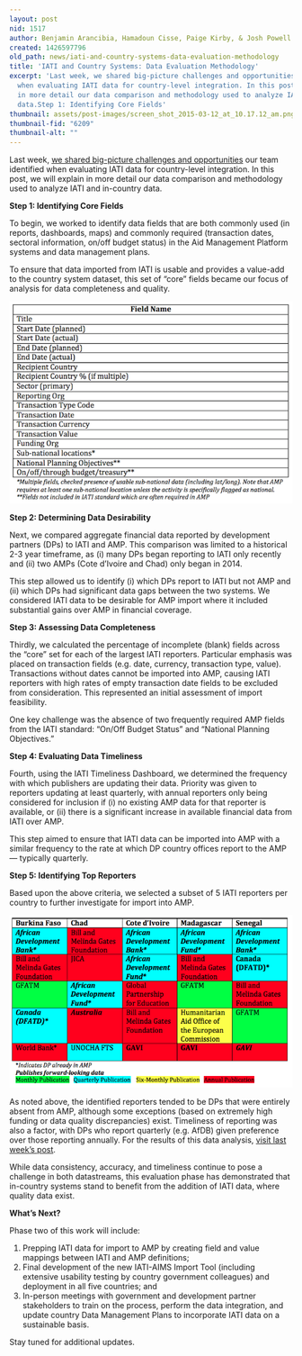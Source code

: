 ```yaml
---
layout: post
nid: 1517
author: Benjamin Arancibia, Hamadoun Cisse, Paige Kirby, & Josh Powell
created: 1426597796
old_path: news/iati-and-country-systems-data-evaluation-methodology
title: 'IATI and Country Systems: Data Evaluation Methodology'
excerpt: 'Last week, we shared big-picture challenges and opportunities our team identified
  when evaluating IATI data for country-level integration. In this post, we will explain
  in more detail our data comparison and methodology used to analyze IATI and in-country
  data.Step 1: Identifying Core Fields'
thumbnail: assets/post-images/screen_shot_2015-03-12_at_10.17.12_am.png
thumbnail-fid: "6209"
thumbnail-alt: ""
---
```


Last week, [we shared big-picture challenges and opportunities](/news/iati-and-country-systems-data-evaluation-results) our team identified when evaluating IATI data for country-level integration. In this post, we will explain in more detail our data comparison and methodology used to analyze IATI and in-country data.

**Step 1: Identifying Core Fields**

To begin, we worked to identify data fields that are both commonly used (in reports, dashboards, maps) and commonly required (transaction dates, sectoral information, on/off budget status) in the Aid Management Platform systems and data management plans.

To ensure that data imported from IATI is usable and provides a value-add to the country system dataset, this set of “core” fields became our focus of analysis for data completeness and quality.

![](/assets/post-images/screen_shot_2015-03-12_at_10.17.12_am_0.png)

**Step 2: Determining Data Desirability**

Next, we compared aggregate financial data reported by development partners (DPs) to IATI and AMP. This comparison was limited to a historical 2-3 year timeframe, as (i) many DPs began reporting to IATI only recently and (ii) two AMPs (Cote d’Ivoire and Chad) only began in 2014.

This step allowed us to identify (i) which DPs report to IATI but not AMP and (ii) which DPs had significant data gaps between the two systems. We considered IATI data to be desirable for AMP import where it included substantial gains over AMP in financial coverage.

**Step 3: Assessing Data Completeness**

Thirdly, we calculated the percentage of incomplete (blank) fields across the “core” set for each of the largest IATI reporters. Particular emphasis was placed on transaction fields (e.g. date, currency, transaction type, value). Transactions without dates cannot be imported into AMP, causing IATI reporters with high rates of empty transaction date fields to be excluded from consideration. This represented an initial assessment of import feasibility.

One key challenge was the absence of two frequently required AMP fields from the IATI standard: “On/Off Budget Status” and “National Planning Objectives.”

**Step 4: Evaluating Data Timeliness**

Fourth, using the IATI Timeliness Dashboard, we determined the frequency with which publishers are updating their data. Priority was given to reporters updating at least quarterly, with annual reporters only being considered for inclusion if (i) no existing AMP data for that reporter is available, or (ii) there is a significant increase in available financial data from IATI over AMP.

This step aimed to ensure that IATI data can be imported into AMP with a similar frequency to the rate at which DP country offices report to the AMP — typically quarterly.

**Step 5: Identifying Top Reporters**

Based upon the above criteria, we selected a subset of 5 IATI reporters per country to further investigate for import into AMP.

![](/assets/post-images/screen_shot_2015-03-13_at_1.14.44_pm_0.png)

As noted above, the identified reporters tended to be DPs that were entirely absent from AMP, although some exceptions (based on extremely high funding or data quality discrepancies) exist. Timeliness of reporting was also a factor, with DPs who report quarterly (e.g. AfDB) given preference over those reporting annually. For the results of this data analysis, [visit last week’s post](/news/iati-and-country-systems-data-evaluation-results).

While data consistency, accuracy, and timeliness continue to pose a challenge in both datastreams, this evaluation phase has demonstrated that in-country systems stand to benefit from the addition of IATI data, where quality data exist.

**What’s Next?**

Phase two of this work will include:

1. Prepping IATI data for import to AMP by creating field and value mappings between IATI and AMP definitions;
2. Final development of the new IATI-AIMS Import Tool (including extensive usability testing by country government colleagues) and deployment in all five countries; and
3. In-person meetings with government and development partner stakeholders to train on the process, perform the data integration, and update country Data Management Plans to incorporate IATI data on a sustainable basis.

Stay tuned for additional updates.


